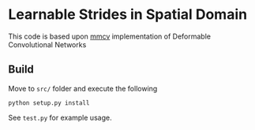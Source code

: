 # Learnable Strides in Spatial Domain


This code is based upon [mmcv](https://github.com/open-mmlab/mmcv/tree/master/mmcv/ops) implementation of Deformable Convolutional Networks

## Build
Move to `src/` folder and execute the following
```
python setup.py install
```

See `test.py` for example usage.


